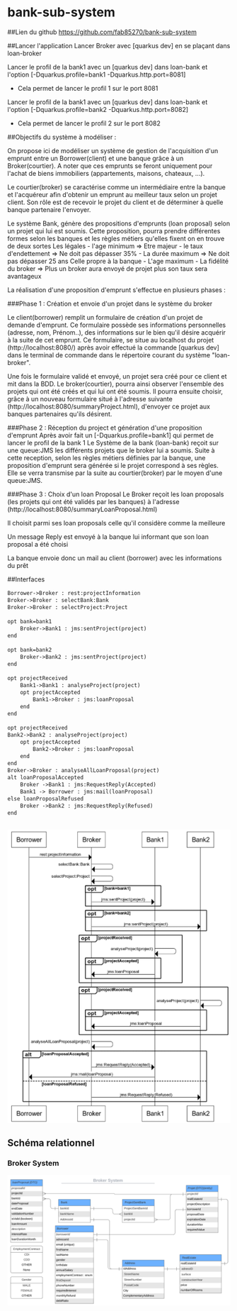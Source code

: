 # bank-sub-system

##Lien du github
https://github.com/fab85270/bank-sub-system

##Lancer l'application
Lancer Broker avec [quarkus dev] en se plaçant  dans loan-broker

Lancer le profil de la bank1 avec un [quarkus dev] dans loan-bank et l'option [-Dquarkus.profile=bank1 -Dquarkus.http.port=8081]
- Cela permet de lancer le profil 1 sur le port 8081


Lancer le profil de la bank1 avec un [quarkus dev] dans loan-bank et l'option [-Dquarkus.profile=bank2 -Dquarkus.http.port=8082]
- Cela permet de lancer le profil 2 sur le port 8082

##Objectifs du système à modéliser :

On propose ici de modéliser un système de gestion de l'acquisition d'un emprunt entre un Borrower(client) et une banque
grâce à un Broker(courtier).
A noter que ces emprunts se feront uniquement pour l'achat de biens immobiliers (appartements, maisons, chateaux, ...).

Le courtier(broker) se caractérise comme un intermédiaire entre la banque et l'acquéreur afin d'obtenir un emprunt au meilleur
taux selon un projet client.
Son rôle est de recevoir le projet du client et de déterminer à quelle banque partenaire l'envoyer.


Le système Bank, génère des propositions d'emprunts (loan proposal) selon un projet qui lui est soumis.
Cette proposition, pourra prendre différentes formes selon les banques et les règles métiers qu'elles fixent on en trouve
de deux sortes
Les légales
    - l'age minimum => Etre majeur
    - le taux d'endettement => Ne doit pas dépasser 35%
    - La durée maximum => Ne doit pas dépasser 25 ans
Celle propre à la banque
    - L'age maximum
    - La fidélité du broker => Plus un broker aura envoyé de projet plus son taux sera avantageux


La réalisation d'une proposition d'emprunt s'effectue en plusieurs phases :

###Phase 1 : Création et envoie d'un projet dans le système du broker

Le client(borrower) remplit un formulaire de création d'un projet de demande d'emprunt. Ce formulaire possède
ses informations personnelles (adresse, nom, Prénom..), des informations sur le bien qu'il désire acquérir à la suite
de cet emprunt. Ce formulaire, se situe au localhost du projet (http://localhost:8080/) après avoir effectué
la commande [quarkus dev] dans le terminal de commande dans le répertoire courant du système "loan-broker".

Une fois le formulaire validé et envoyé, un projet sera créé pour ce client et mit dans la BDD.
Le broker(courtier), pourra ainsi observer l'ensemble des projets qui ont été créés et qui lui ont été soumis.
Il pourra ensuite choisir, grâce à un nouveau formulaire situé à l'adresse suivante (http://localhost:8080/summaryProject.html),
d'envoyer ce projet aux banques partenaires qu'ils désirent.


###Phase 2 : Réception du project et génération d'une proposition d'emprunt
Après avoir fait un [-Dquarkus.profile=bank1] qui permet de lancer le profil de la bank 1
Le Système de la bank (loan-bank) reçoit sur une queue:JMS les différents projets que le broker lui a soumis.
Suite à cette reception, selon les règles métiers définies par la banque, une proposition
d'emprunt sera générée si le projet correspond à ses règles.
Elle se verra transmise par la suite au courtier(broker) par le moyen d'une queue:JMS.


###Phase 3 : Choix d'un loan Proposal
Le Broker reçoit les loan proposals (les projets qui ont été validés par les banques) à l'adresse (http://localhost:8080/summaryLoanProposal.html)

Il choisit parmi ses loan proposals celle qu'il considère comme la meilleure

Un message Reply est envoyé à la banque lui informant que son loan proposal a été choisi

La banque envoie donc un mail au client (borrower) avec les informations du prêt

##Interfaces
```
Borrower->Broker : rest:projectInformation
Broker->Broker : selectBank:Bank  
Broker->Broker : selectProject:Project

opt bank=bank1 
    Broker->Bank1 : jms:sentProject(project)
end

opt bank=bank2
    Broker->Bank2 : jms:sentProject(project)
end

opt projectReceived
    Bank1->Bank1 : analyseProject(project)
    opt projectAccepted
        Bank1->Broker : jms:loanProposal
    end
end

opt projectReceived
Bank2->Bank2 : analyseProject(project)
    opt projectAccepted
        Bank2->Broker : jms:loanProposal
    end
end
Broker->Broker : analyseAllLoanProposal(project)
alt loanProposalAccepted
    Broker ->Bank1 : jms:RequestReply(Accepted)
    Bank1 -> Borrower : jms:mail(loanProposal)
else loanProposalRefused
    Broker ->Bank2 : jms:RequestReply(Refused)
end


```
![](seq_diagram.png)
## Schéma relationnel

### Broker System
![](class_broker_system.png)
